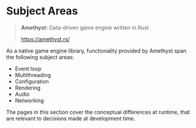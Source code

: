 # Subject Areas

> **Amethyst:** Data-driven game engine written in Rust
>
> <https://amethyst.rs/>

As a native game engine library, functionality provided by Amethyst span the following subject areas:

* Event loop
* Multithreading
* Configuration
* Rendering
* Audio
* Networking

The pages in this section cover the conceptual differences at runtime, that are relevant to decisions made at development time.
